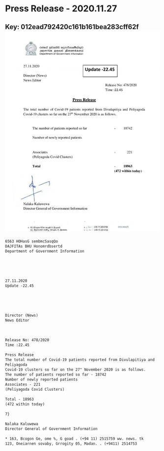 # Press Release - 2020.11.27 
Key: 012ead792420c161b161bea283cff62f 
![img](img/012ead792420c161b161bea283cff62f.jpg)
---
```
6563 HOHasG sembmcSasqQo
DAJFITAs BHU Honomrdbsertd
Department of Government Information

 

 

27.11.2020
Update -22.45

 

 

Director (News)
News Editor

 

Release No: 478/2020
Time :22.45

Press Release
The total number of Covid-19 patients reported from Divulapitiya and Peliyagoda
Covid-19 clusters so far on the 27" November 2020 is as follows.
The number of patients reported so far - 18742
Number of newly reported patients
Associates - 221
(Peliyagoda Covid Clusters)

Total - 18963
(472 within today)

7}

Nalaka Kaluwewa
Director General of Government Information

* 163, Bcogon Ge, ome %, G goad . (+94 11) 2515759 ww. news. tk
123, Oneiarnen sovaby, Grrogity 05, Madan. . (+9411) 2514753

```
